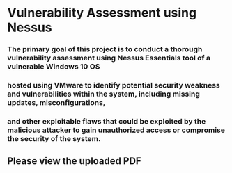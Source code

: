 # Vulnerability Assessment using Nessus

### The primary goal of this project is to conduct a thorough vulnerability assessment using Nessus Essentials tool of a vulnerable Windows 10 OS 
### hosted using VMware to identify potential security weakness and vulnerabilities within the system, including missing updates, misconfigurations, 
### and other exploitable flaws that could be exploited by the malicious attacker to gain unauthorized access or compromise the security of the system.

## Please view the uploaded PDF

